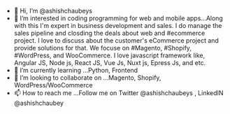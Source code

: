 - 👋 Hi, I’m @ashishchaubeys
- 👀 I’m interested in coding programming for web and mobile apps...Along with this I'm expert in business development and sales. I do manage the sales pipeline and closding the deals about web and #ecommerce project. I love to discuss about the customer's eCommerce project and provide solutions for that. We focuse on #Magento, #Shopify, #WordPress, and WooCommerce. I love javascript framework like, Angular JS, Node js, React JS, Vue Js, Nuxt js, Epress Js, and etc.
- 🌱 I’m currently learning ...Python, Frontend
- 💞️ I’m looking to collaborate on ...Magento, Shopify, WordPress/WooCommerce
- 📫 How to reach me ...Follow me on Twitter @ashishchaubeys , LinkedIN @ashishchaubey

<!---
ashishchaubeys/ashishchaubeys is a ✨ special ✨ repository because its `README.md` (this file) appears on your GitHub profile.
You can click the Preview link to take a look at your changes.
--->
